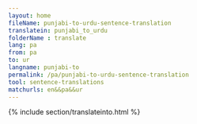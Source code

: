 ```yaml
---
layout: home
fileName: punjabi-to-urdu-sentence-translation
translatein: punjabi_to_urdu
folderName : translate
lang: pa
from: pa
to: ur
langname: punjabi-to
permalink: /pa/punjabi-to-urdu-sentence-translation
tool: sentence-translations
matchurls: en&&pa&&ur
---
```

{% include section/translateinto.html %}
